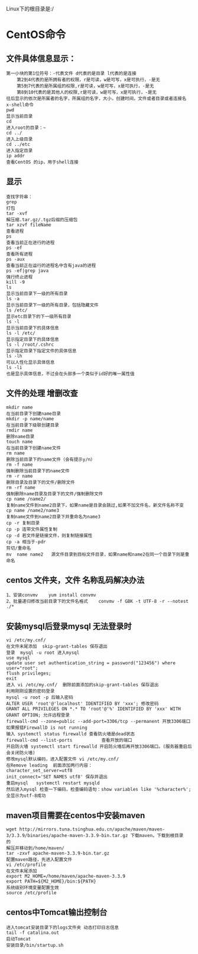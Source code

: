 
Linux下的根目录是:/
# CentOS命令

## 文件具体信息显示：
	第一小块的第1位符号：-代表文件 d代表的是目录 l代表的是连接
		第2到4代表的是所拥有者的权限，r是可读，w是可写，x是可执行，-是无
		第5到7代表的是所属组的权限,r是可读，w是可写，x是可执行，-是无
		第8到10代表的是其他人的权限,r是可读，w是可写，x是可执行，-是无
	往后显示的依次是所属者的名字，所属组的名字，大小，创建时间，文件或者目录或者连接名
	x-shell命令
	pwd
	显示当前目录
	cd
	进入root的目录：~
	cd ../
	进入上级目录
	cd ../etc
	进入指定目录
	ip addr
	查看CentOS 的ip，用于shell连接


## 显示
	查找字符串：
	grep
	打包
	tar -xvf
	解压缩.tar.gz/.tgz后缀的压缩包
	tar xzvf fileName
	查看进程
	ps
	查看当前正在进行的进程
	ps -ef
	查看所有进程
	ps -aux
	查看当前正在运行的进程名中含有java的进程
	ps -ef|grep java
	强行终止进程
	kill -9
	ls
	显示当前目录下一级的所有目录
	ls -a
	显示当前目录下一级的所有目录，包括隐藏文件
	ls /etc/
	显示etc目录下的下一级所有目录
	ls -l
	显示当前目录下的具体信息
	ls -l /etc/
	显示指定目录下的具体信息
	ls -l /root/.cshrc
	显示指定目录下指定文件的具体信息
	ls -lh
	可以人性化显示具体信息
	ls -li
	也是显示具体信息，不过会在头部多一个类似于id好的唯一属性值

## 文件的处理  增删改查
	mkdir name
	在当前目录下创建name目录
	mkdir -p name/name
	在当前目录下级联创建目录
	rmdir name
	删除name目录
	touch name
	在当前目录下创建name文件
	rm name
	删除当前目录下的name文件（会有提示y/n）
	rm -f name
	强制删除当前目录下的name文件
	rm -r name
	删除目录及目录下的文件/删除文件
	rm -rf name
	强制删除name目录及目录下的文件/强制删除文件
	cp name /name2/
	复制name文件到name2目录下，如果name是目录会跳过,如果不加文件名，新文件名称不变
	cp name /name2/name3
	复制name文件到name2目录下并重命名为name3
	cp -r 复制目录
	cp -p 连带文件属性复制
	cp -d 若文件是链接文件，则复制链接属性
	cp -a 相当于-pdr
	剪切/重命名
	mv  name name2   源文件目录到目标文件目录，如果name和name2在同一个目录下则是重命名


## centos 文件夹，文件 名称乱码解决办法
	1、安装convmv    yum install convmv
	2、批量递归修改当前目录下的文件名格式    convmv -f GBK -t UTF-8 -r --notest ./*


## 安装mysql后登录mysql 无法登录时
	vi /etc/my.cnf/ 
	在文件末尾添加  skip-grant-tables 保存退出
	登录  mysql -u root 进入mysql
	use mysql
	update user set authentication_string = password("123456") where user="root";
	flush privileges;
	exit
	进入 vi /etc/my.cnf/  删除前面添加的skip-grant-tables 保存退出
	利用刚刚设置的密码登录
	mysql -u root -p 后输入密码
	ALTER USER 'root'@'localhost' IDENTIFIED BY 'xxx'; 修改密码
	GRANT ALL PRIVILEGES ON *.* TO 'root'@'%' IDENTIFIED BY 'xxx' WITH GRANT OPTION; 允许远程登录
	firewall-cmd --zone=public --add-port=3306/tcp --permanent 开放3306端口 如果报错FirewallD is not running
	输入 systemctl status firewalld 查看防火墙是dead状态
	firewall-cmd --list-ports   		查看开放的端口
	开启防火墙 systemctl start firewalld 开启防火墙后再开放3306端口。(服务器重启后会关闭防火墙)
	修改mysql默认编码，进入配置文件 vi /etc/my.cnf/
	在Remove leading  前面添加两行内容：
	character_set_server=utf8
	init_connect='SET NAMES utf8' 保存并退出
	重启mysql   systemctl restart mysqld
	然后进入mysql 检查一下编码，检查编码语句：show variables like '%character%'; 全显示为utf-8成功


## maven项目需要在centos中安装maven
	wget http://mirrors.tuna.tsinghua.edu.cn/apache/maven/maven-3/3.3.9/binaries/apache-maven-3.3.9-bin.tar.gz 下载maven，下载到根目录        的
	解压并移动到/home/maven/
	tar -zxvf apache-maven-3.3.9-bin.tar.gz
	配置maven路径，先进入配置文件
	vi /etc/profile
	在文件末尾添加
	export M2_HOME=/home/maven/apache-maven-3.3.9
	export PATH=${M2_HOME}/bin:${PATH}
	系统级别环境变量配置生效
	source /etc/profile

## centos中Tomcat输出控制台
	进入tomcat安装目录下的logs文件夹 动态打印日志信息
	tail -f catalina.out 
	启动Tomcat
	安装目录/bin/startup.sh





